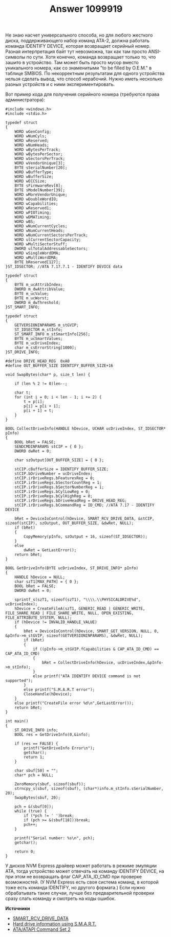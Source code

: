 ﻿---
title: "Answer 1099919"
se.owner.user_id: 240512
se.owner.display_name: "MSDN.WhiteKnight"
se.owner.link: "https://ru.stackoverflow.com/users/240512/msdn-whiteknight"
se.answer_id: 1099919
se.question_id: 1096363
se.post_type: answer
se.is_accepted: True
---
<p>Не знаю насчет универсального способа, но для любого жесткого диска, поддерживающего набор команд ATA-2, должна работать команда IDENTIFY DEVICE, которая возвращает серийный номер. Разная интерпретация байт тут невозможна, так как там просто ANSI-символы по сути. Хотя конечно, команда возвращает только то, что зашито в устройство. Там может быть просто мусор вместо уникального номера, как со знаменитыми "to be filled by O.E.M." в таблице SMBIOS. По некорректным результатам для одного устройства нельзя сделать вывод, что способ нерабочий. Нужно иметь несколько разных устройств и с ними экспериментировать.</p>

<p>Вот пример кода для получения серийного номера (требуются права администратора):</p>

<pre><code>#include &lt;windows.h&gt;
#include &lt;stdio.h&gt;

typedef struct
{
    WORD wGenConfig;
    WORD wNumCyls;
    WORD wReserved;
    WORD wNumHeads;
    WORD wBytesPerTrack;
    WORD wBytesPerSector;
    WORD wSectorsPerTrack;
    WORD wVendorUnique[3];
    BYTE sSerialNumber[20];
    WORD wBufferType;
    WORD wBufferSize;
    WORD wECCSize;
    BYTE sFirmwareRev[8];
    BYTE sModelNumber[39];
    WORD wMoreVendorUnique;
    WORD wDoubleWordIO;
    WORD wCapabilities;
    WORD wReserved1;
    WORD wPIOTiming;
    WORD wDMATiming;
    WORD wBS;
    WORD wNumCurrentCycles;
    WORD wNumCurrentHeads;
    WORD wNumCurrentSectorsPerTrack;
    WORD ulCurrentSectorCapacity;
    WORD wMultiSectorStuff;
    DWORD ulTotalAddressableSectors;
    WORD wSingleWordDMA;
    WORD wMultiWordDMA;
    BYTE bReserved[127];
}ST_IDSECTOR; //ATA 7.17.7.1 - IDENTIFY DEVICE data

typedef struct
{
    BYTE m_ucAttribIndex;
    DWORD m_dwAttribValue;
    BYTE m_ucValue;
    BYTE m_ucWorst;
    DWORD m_dwThreshold;
}ST_SMART_INFO;

typedef struct
{
    GETVERSIONINPARAMS m_stGVIP;
    ST_IDSECTOR m_stInfo;
    ST_SMART_INFO m_stSmartInfo[256];
    BYTE m_ucSmartValues;
    BYTE m_ucDriveIndex;
    char m_csErrorString[1000];
}ST_DRIVE_INFO;

#define DRIVE_HEAD_REG  0xA0
#define OUT_BUFFER_SIZE IDENTIFY_BUFFER_SIZE+16

void SwapBytes(char* p, size_t len) {

    if (len % 2 != 0)len--;

    char t;
    for (int i = 0; i &lt; len - 1; i += 2) {
        t = p[i];
        p[i] = p[i + 1];
        p[i + 1] = t;
    }
}

BOOL CollectDriveInfo(HANDLE hDevice, UCHAR ucDriveIndex, ST_IDSECTOR* pInfo)
{
    BOOL bRet = FALSE;
    SENDCMDINPARAMS stCIP = { 0 };
    DWORD dwRet = 0;

    char szOutput[OUT_BUFFER_SIZE] = { 0 };

    stCIP.cBufferSize = IDENTIFY_BUFFER_SIZE;
    stCIP.bDriveNumber = ucDriveIndex;
    stCIP.irDriveRegs.bFeaturesReg = 0;
    stCIP.irDriveRegs.bSectorCountReg = 1;
    stCIP.irDriveRegs.bSectorNumberReg = 1;
    stCIP.irDriveRegs.bCylLowReg = 0;
    stCIP.irDriveRegs.bCylHighReg = 0;
    stCIP.irDriveRegs.bDriveHeadReg = DRIVE_HEAD_REG;
    stCIP.irDriveRegs.bCommandReg = ID_CMD; //ATA 7.17 - IDENTIFY DEVICE

    bRet = DeviceIoControl(hDevice, SMART_RCV_DRIVE_DATA, &amp;stCIP, sizeof(stCIP), szOutput, OUT_BUFFER_SIZE, &amp;dwRet, NULL);
    if (bRet)
    {
        CopyMemory(pInfo, szOutput + 16, sizeof(ST_IDSECTOR));      
    }
    else
        dwRet = GetLastError();
    return bRet;
}

BOOL GetDriveInfo(BYTE ucDriveIndex, ST_DRIVE_INFO* pInfo)
{
    HANDLE hDevice = NULL;
    char szT1[MAX_PATH] = { 0 };
    BOOL bRet = FALSE;
    DWORD dwRet = 0;    

    sprintf_s(szT1, sizeof(szT1), "\\\\.\\PHYSICALDRIVE%d", ucDriveIndex);
    hDevice = CreateFileA(szT1, GENERIC_READ | GENERIC_WRITE, FILE_SHARE_READ | FILE_SHARE_WRITE, NULL, OPEN_EXISTING, FILE_ATTRIBUTE_SYSTEM, NULL);
    if (hDevice != INVALID_HANDLE_VALUE)
    {
        bRet = DeviceIoControl(hDevice, SMART_GET_VERSION, NULL, 0, &amp;pInfo-&gt;m_stGVIP, sizeof(GETVERSIONINPARAMS), &amp;dwRet, NULL);
        if (bRet)
        {
            if ((pInfo-&gt;m_stGVIP.fCapabilities &amp; CAP_ATA_ID_CMD) == CAP_ATA_ID_CMD)
            {               
                bRet = CollectDriveInfo(hDevice, ucDriveIndex,&amp;pInfo-&gt;m_stInfo);
            }
            else printf("ATA IDENTIFY DEVICE command is not supported");
        }
        else printf("S.M.A.R.T error");
        CloseHandle(hDevice);
    }
    else printf("CreateFile error %d\n",GetLastError());
    return bRet;
}

int main()
{   
    ST_DRIVE_INFO info;
    BOOL res = GetDriveInfo(0,&amp;info);

    if (res == FALSE) {
        printf("GetDriveInfo Error\n");
        getchar();
        return 1;
    }

    char sbuf[50] = "";
    char* pch = NULL;   

    ZeroMemory(sbuf, sizeof(sbuf));
    strncpy_s(sbuf, sizeof(sbuf), (char*)info.m_stInfo.sSerialNumber, 20);
    SwapBytes(sbuf, 20);

    pch = &amp;(sbuf[0]);
    while (true) {
        if (*pch != ' ')break;
        if (pch &gt;= &amp;(sbuf[18]))break;
        pch++;
    }

    printf("Serial number: %s\n", pch);
    getchar();

    return 0;
}
</code></pre>

<p>У дисков NVM Express драйвер может работать в режиме эмуляции ATA, тогда устройство может отвечать на команду IDENTIFY DEVICE, на при этом не возвращать флаг CAP_ATA_ID_CMD при проверке возможностей. (У NVM Express есть своя система команд, в которой тоже есть команда IDENTIFY, но другого формата.) Если нужно обрабатывать такие случаи, лучше без предварительной проверки сразу слать команду и смотреть на коды ошибок.</p>

<p><strong>Источники</strong></p>

<ul>
<li><a href="https://docs.microsoft.com/en-us/previous-versions/windows/hardware/drivers/ff566204(v%3Dvs.85)" rel="nofollow noreferrer">SMART_RCV_DRIVE_DATA</a></li>
<li><a href="https://www.codeproject.com/Articles/16671/Hard-drive-information-using-S-M-A-R-T" rel="nofollow noreferrer">Hard drive information using S.M.A.R.T.</a></li>
<li><a href="http://www.t13.org/documents/UploadedDocuments/docs2011/d2015r7-ATAATAPI_Command_Set_-_2_ACS-2.pdf" rel="nofollow noreferrer">ATA/ATAPI Command Set 2</a></li>
</ul>
